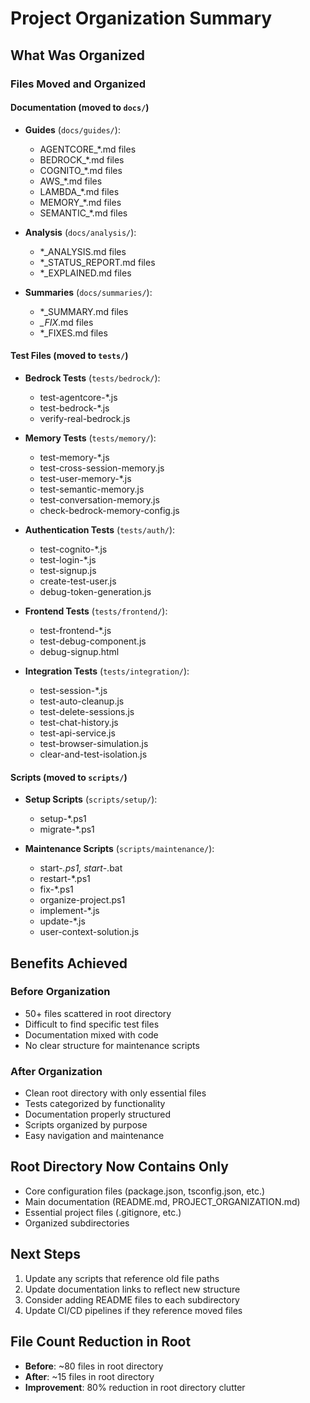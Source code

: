 # Project Organization Summary

## What Was Organized

### Files Moved and Organized

#### Documentation (moved to `docs/`)
- **Guides** (`docs/guides/`): 
  - AGENTCORE_*.md files
  - BEDROCK_*.md files  
  - COGNITO_*.md files
  - AWS_*.md files
  - LAMBDA_*.md files
  - MEMORY_*.md files
  - SEMANTIC_*.md files

- **Analysis** (`docs/analysis/`):
  - *_ANALYSIS.md files
  - *_STATUS_REPORT.md files
  - *_EXPLAINED.md files

- **Summaries** (`docs/summaries/`):
  - *_SUMMARY.md files
  - *_FIX*.md files
  - *_FIXES.md files

#### Test Files (moved to `tests/`)
- **Bedrock Tests** (`tests/bedrock/`):
  - test-agentcore-*.js
  - test-bedrock-*.js
  - verify-real-bedrock.js

- **Memory Tests** (`tests/memory/`):
  - test-memory-*.js
  - test-cross-session-memory.js
  - test-user-memory-*.js
  - test-semantic-memory.js
  - test-conversation-memory.js
  - check-bedrock-memory-config.js

- **Authentication Tests** (`tests/auth/`):
  - test-cognito-*.js
  - test-login-*.js
  - test-signup.js
  - create-test-user.js
  - debug-token-generation.js

- **Frontend Tests** (`tests/frontend/`):
  - test-frontend-*.js
  - test-debug-component.js
  - debug-signup.html

- **Integration Tests** (`tests/integration/`):
  - test-session-*.js
  - test-auto-cleanup.js
  - test-delete-sessions.js
  - test-chat-history.js
  - test-api-service.js
  - test-browser-simulation.js
  - clear-and-test-isolation.js

#### Scripts (moved to `scripts/`)
- **Setup Scripts** (`scripts/setup/`):
  - setup-*.ps1
  - migrate-*.ps1

- **Maintenance Scripts** (`scripts/maintenance/`):
  - start-*.ps1, start-*.bat
  - restart-*.ps1
  - fix-*.ps1
  - organize-project.ps1
  - implement-*.js
  - update-*.js
  - user-context-solution.js

## Benefits Achieved

### Before Organization
- 50+ files scattered in root directory
- Difficult to find specific test files
- Documentation mixed with code
- No clear structure for maintenance scripts

### After Organization
- Clean root directory with only essential files
- Tests categorized by functionality
- Documentation properly structured
- Scripts organized by purpose
- Easy navigation and maintenance

## Root Directory Now Contains Only
- Core configuration files (package.json, tsconfig.json, etc.)
- Main documentation (README.md, PROJECT_ORGANIZATION.md)
- Essential project files (.gitignore, etc.)
- Organized subdirectories

## Next Steps
1. Update any scripts that reference old file paths
2. Update documentation links to reflect new structure
3. Consider adding README files to each subdirectory
4. Update CI/CD pipelines if they reference moved files

## File Count Reduction in Root
- **Before**: ~80 files in root directory
- **After**: ~15 files in root directory
- **Improvement**: 80% reduction in root directory clutter